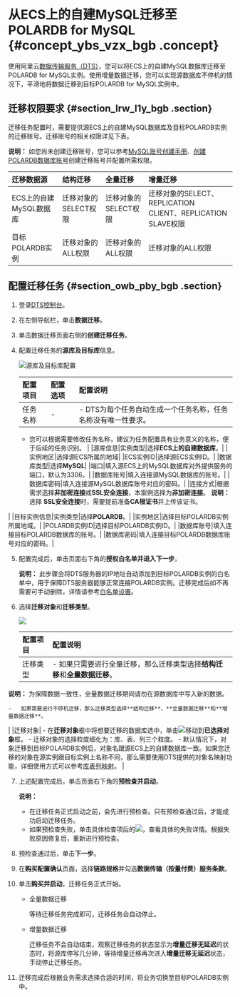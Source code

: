 # 从ECS上的自建MySQL迁移至POLARDB for MySQL {#concept_ybs_vzx_bgb .concept}

使用阿里云[数据传输服务（DTS）](https://help.aliyun.com/document_detail/26592.html)，您可以将ECS上的自建MySQL数据库迁移至POLARDB for MySQL实例。使用增量数据迁移，您可以实现源数据库不停机的情况下，平滑地将数据迁移到目标POLARDB for MySQL实例中。

## 迁移权限要求 {#section_lrw_l1y_bgb .section}

迁移任务配置时，需要提供源ECS上的自建MySQL数据库及目标POLARDB实例的迁移账号。迁移账号的相关权限详见下表。

**说明：** 如您尚未创建迁移账号，您可以参考[MySQL账号创建手册](https://dev.mysql.com/doc/refman/8.0/en/grant.html)、[创建POLARDB数据库账号](https://help.aliyun.com/document_detail/68508.html?spm=a2c4g.11186623.2.10.3f657dd3d4orj4)创建迁移账号并配置所需权限。

|迁移数据源|结构迁移|全量迁移|增量迁移|
|:----|:---|:---|:---|
|ECS上的自建MySQL数据库|迁移对象的SELECT权限|迁移对象的SELECT权限|迁移对象的SELECT、REPLICATION CLIENT、REPLICATION SLAVE权限|
|目标POLARDB实例|迁移对象的ALL权限|迁移对象的ALL权限|迁移对象的ALL权限|

## 配置迁移任务 {#section_owb_pby_bgb .section}

1.  登录[DTS控制台](https://dts.console.aliyun.com/)。
2.  在左侧导航栏，单击**数据迁移**。
3.  单击数据迁移页面右侧的**创建迁移任务**。
4.  配置迁移任务的**源库及目标库**信息。

    ![源库及目标库配置](http://static-aliyun-doc.oss-cn-hangzhou.aliyuncs.com/assets/img/78734/155851047140718_zh-CN.png)

    |配置项目|配置选项|配置说明|
    |:---|:---|:---|
    |任务名称|-|     -   DTS为每个任务自动生成一个任务名称，任务名称没有唯一性要求。
    -   您可以根据需要修改任务名称，建议为任务配置具有业务意义的名称，便于后续的任务识别。
 |
    |源库信息|实例类型|选择**ECS上的自建数据库**。|
    |实例地区|选择源ECS所属的地域|
    |ECS实例ID|选择源ECS实例ID。|
    |数据库类型|选择**MySQL**|
    |端口|填入源ECS上的MySQL数据库对外提供服务的端口，默认为3306。|
    |数据库账号|填入连接源MySQL数据库的账号。|
    |数据库密码|填入连接源MySQL数据库账号对应的密码。|
    |连接方式|根据需求选择**非加密连接**或**SSL安全连接**，本案例选择为**非加密连接**。 **说明：** 选择 **SSL安全连接**时，需要提前准备**CA根证书**并上传该证书。

 |
    |目标实例信息|实例类型|选择**POLARDB**。|
    |实例地区|选择目标POLARDB实例所属地域。|
    |POLARDB实例ID|选择目标POLARDB实例ID。|
    |数据库账号|填入连接目标POLARDB数据库的账号。|
    |数据库密码|填入连接目标POLARDB数据库账号对应的密码。|

5.  配置完成后，单击页面右下角的**授权白名单并进入下一步**。

    **说明：** 此步骤会将DTS服务器的IP地址自动添加到目标POLARDB实例的白名单中，用于保障DTS服务器能够正常连接POLARDB实例。迁移完成后如不再需要可手动删除，详情请参考[白名单设置](https://help.aliyun.com/document_detail/68506.html)。

6.  选择**迁移对象**和**迁移类型**。

    ![](http://static-aliyun-doc.oss-cn-hangzhou.aliyuncs.com/assets/img/78734/155851047134080_zh-CN.png)

    |配置项目|配置说明|
    |:---|:---|
    |迁移类型|     -   如果只需要进行全量迁移，那么迁移类型选择**结构迁移**和**全量数据迁移**。

**说明：** 为保障数据一致性，全量数据迁移期间请勿在源数据库中写入新的数据。

    -   如果需要进行不停机迁移，那么迁移类型选择**结构迁移**、**全量数据迁移**和**增量数据迁移**。
 |
    |迁移对象|     -   在**迁移对象**框中将想要迁移的数据库选中，单击![](http://static-aliyun-doc.oss-cn-hangzhou.aliyuncs.com/assets/img/78734/155851047240720_zh-CN.png)移动到**已选择对象**框。
    -   迁移对象的选择粒度细化为：库、表、列三个粒度。
    -   默认情况下，对象迁移到目标POLARDB实例后，对象名跟源ECS上的自建数据库一致。如果您迁移的对象在源实例跟目标实例上名称不同，那么需要使用DTS提供的对象名映射功能，详细使用方式可以参考[库表列映射](https://help.aliyun.com/document_detail/26628.html?spm=5176.doc26624.6.125.Mpn8On)。
 |

7.  上述配置完成后，单击页面右下角的**预检查并启动**。

    **说明：** 

    -   在迁移任务正式启动之前，会先进行预检查。只有预检查通过后，才能成功启动迁移任务。
    -   如果预检查失败，单击具体检查项后的![](http://static-aliyun-doc.oss-cn-hangzhou.aliyuncs.com/assets/img/86903/155851047235996_zh-CN.png)，查看具体的失败详情。根据失败原因修复后，重新进行预检查。
8.  预检查通过后，单击**下一步**。
9.  在**购买配置确认**页面，选择**链路规格**并勾选**数据传输（按量付费）服务条款**。
10. 单击**购买并启动**，迁移任务正式开始。
    -   全量数据迁移

        等待迁移任务完成即可，迁移任务会自动停止。

    -   增量数据迁移

        迁移任务不会自动结束，观察迁移任务的状态显示为**增量迁移无延迟**的状态时，将源库停写几分钟，等待增量迁移再次进入**增量迁移无延迟**状态，手动停止迁移任务。

11. 迁移完成后根据业务需求选择合适的时间，将业务切换至目标POLARDB实例中。

